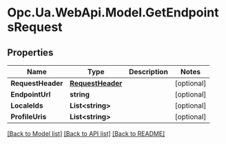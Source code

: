 # Opc.Ua.WebApi.Model.GetEndpointsRequest

## Properties

Name | Type | Description | Notes
------------ | ------------- | ------------- | -------------
**RequestHeader** | [**RequestHeader**](RequestHeader.md) |  | [optional] 
**EndpointUrl** | **string** |  | [optional] 
**LocaleIds** | **List&lt;string&gt;** |  | [optional] 
**ProfileUris** | **List&lt;string&gt;** |  | [optional] 

[[Back to Model list]](../README.md#documentation-for-models) [[Back to API list]](../README.md#documentation-for-api-endpoints) [[Back to README]](../README.md)

